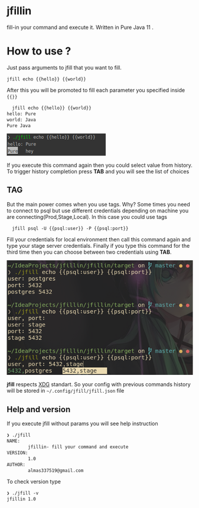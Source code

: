 # jfillin
 fill-in your command and execute it. Written in Pure Java 11 .
 
# How to use ? 

Just pass arguments to jfill that you want to fill.

```
jfill echo {{hello}} {{world}}
```
After this you will be promoted to fill each parameter you specified inside `{{}}`
```
  jfill echo {{hello}} {{world}}
hello: Pure
world: Java
Pure Java
```
![Example1](https://raw.githubusercontent.com/strogiyotec/jfillin/master/images/example1.png)

If you execute this command again then you could select 
value from history. To trigger history completion press **TAB** and you will
see the list of choices

## TAG
But the main power comes when you use tags. Why?
Some times you need to connect to psql but use different credentials depending
on machine you are connecting(Prod,Stage,Local).
In this case you could use tags

```
  jfill psql -U {{psql:user}} -P {{psql:port}}
```
Fill your credentials for local environment then call this command again
and type your stage server credentials.
Finally if you type this command for the third time then 
you can choose between two credentials using **TAB**.


![Example2](https://raw.githubusercontent.com/strogiyotec/jfillin/master/images/example2.png)

**jfill** respects [XDG](https://specifications.freedesktop.org/basedir-spec/basedir-spec-latest.html) standart. So your config 
with previous commands history will be stored in `~/.config/jfill/jfill.json` file

## Help and version
If you execute jfill without params you will see help instruction

```
❯ ./jfill 
NAME:
        jfillin- fill your command and execute
VERSION:
        1.0
AUTHOR:
        almas337519@gmail.com

```

To check version type

```
❯ ./jfill -v
jfillin 1.0
```
